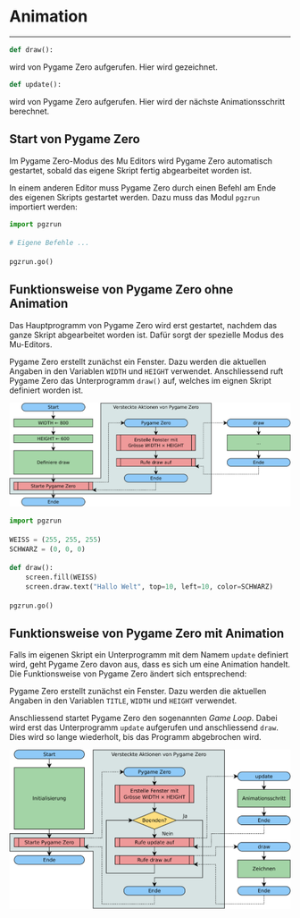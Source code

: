 # Animation
---

~~~ python
def draw():
~~~
wird von Pygame Zero aufgerufen. Hier wird gezeichnet.

~~~ python
def update():
~~~
wird von Pygame Zero aufgerufen. Hier wird der nächste Animationsschritt berechnet.

## Start von Pygame Zero

Im Pygame Zero-Modus des Mu Editors wird Pygame Zero automatisch gestartet, sobald das eigene Skript fertig abgearbeitet worden ist.

In einem anderen Editor muss Pygame Zero durch einen Befehl am Ende des eigenen Skripts gestartet werden. Dazu muss das Modul `pgzrun` importiert werden:

``` python
import pgzrun

# Eigene Befehle ...

pgzrun.go()
```

## Funktionsweise von Pygame Zero ohne Animation

Das Hauptprogramm von Pygame Zero wird erst gestartet, nachdem das ganze Skript abgearbeitet worden ist. Dafür sorgt der spezielle Modus des Mu-Editors.

Pygame Zero erstellt zunächst ein Fenster. Dazu werden die aktuellen Angaben in den Variablen `WIDTH` und `HEIGHT` verwendet. Anschliessend ruft Pygame Zero das Unterprogramm `draw()` auf, welches im eignen Skript definiert worden ist.

![](images/flowchart-draw.svg)

``` python
import pgzrun

WEISS = (255, 255, 255)
SCHWARZ = (0, 0, 0)

def draw():
    screen.fill(WEISS)
    screen.draw.text("Hallo Welt", top=10, left=10, color=SCHWARZ)

pgzrun.go()
```


## Funktionsweise von Pygame Zero mit Animation

Falls im eigenen Skript ein Unterprogramm mit dem Namem `update` definiert wird, geht Pygame Zero davon aus, dass es sich um eine Animation handelt. Die Funktionsweise von Pygame Zero ändert sich entsprechend:

Pygame Zero erstellt zunächst ein Fenster. Dazu werden die aktuellen Angaben in den Variablen `TITLE`, `WIDTH` und `HEIGHT` verwendet.

Anschliessend startet Pygame Zero den sogenannten *Game Loop*. Dabei wird erst das Unterprogramm `update` aufgerufen und anschliessend `draw`. Dies wird so lange wiederholt, bis das Programm abgebrochen wird.

![](images/flowchart-animation.svg)


``` python samples/ref_animation.py
```
